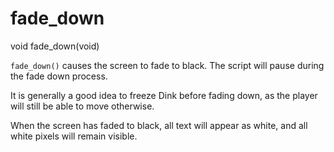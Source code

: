 # fade_down

<Prototype>void fade_down(void)</Prototype>

`fade_down()` causes the screen to fade to black. The script will pause during the fade down process.

It is generally a good idea to freeze Dink before fading down, as the player will still be able to move otherwise.

When the screen has faded to black, all text will appear as white, and all white pixels will remain visible.
